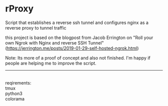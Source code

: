 # rProxy
Script that establishes a reverse ssh tunnel and configures nginx as a reverse proxy to tunnel traffic

this project is based on the blogpost from Jacob Errington on "Roll your own Ngrok with Nginx and reverse SSH Tunnel" 
(https://jerrington.me/posts/2019-01-29-self-hosted-ngrok.html)

Note: Its more of a proof of concept and also not finished. I'm happy if people are helping me to improve the script.
<hr>
<br>
reqirements:<br>
  tmux<br>
  python3<br>
    colorama<br>
